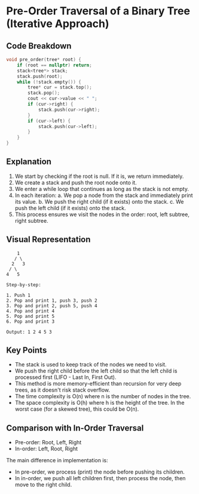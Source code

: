 # Pre-Order Traversal of a Binary Tree (Iterative Approach)

## Code Breakdown

```cpp
void pre_order(tree* root) {
    if (root == nullptr) return;
    stack<tree*> stack;
    stack.push(root);
    while (!stack.empty()) {
        tree* cur = stack.top();
        stack.pop();
        cout << cur->value << " ";
        if (cur->right) {
            stack.push(cur->right);
        }
        if (cur->left) {
            stack.push(cur->left);
        }
    }
}
```

## Explanation

1. We start by checking if the root is null. If it is, we return immediately.
2. We create a stack and push the root node onto it.
3. We enter a while loop that continues as long as the stack is not empty.
4. In each iteration:
   a. We pop a node from the stack and immediately print its value.
   b. We push the right child (if it exists) onto the stack.
   c. We push the left child (if it exists) onto the stack.
5. This process ensures we visit the nodes in the order: root, left subtree, right subtree.

## Visual Representation

```
    1
   / \
  2   3
 / \
4   5

Step-by-step:

1. Push 1
2. Pop and print 1, push 3, push 2
3. Pop and print 2, push 5, push 4
4. Pop and print 4
5. Pop and print 5
6. Pop and print 3

Output: 1 2 4 5 3
```

## Key Points

- The stack is used to keep track of the nodes we need to visit.
- We push the right child before the left child so that the left child is processed first (LIFO - Last In, First Out).
- This method is more memory-efficient than recursion for very deep trees, as it doesn't risk stack overflow.
- The time complexity is O(n) where n is the number of nodes in the tree.
- The space complexity is O(h) where h is the height of the tree. In the worst case (for a skewed tree), this could be O(n).

## Comparison with In-Order Traversal

- Pre-order: Root, Left, Right
- In-order: Left, Root, Right

The main difference in implementation is:
- In pre-order, we process (print) the node before pushing its children.
- In in-order, we push all left children first, then process the node, then move to the right child.